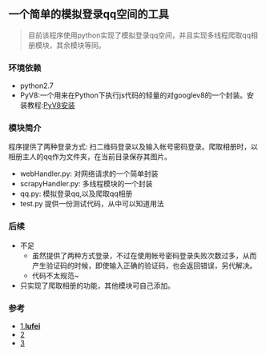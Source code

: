 ## 一个简单的模拟登录qq空间的工具
>目前该程序使用python实现了模拟登录qq空间，并且实现多线程爬取qq相册模块，其余模块等同。

### 环境依赖

- python2.7
- PyV8:一个用来在Python下执行js代码的轻量的对googlev8的一个封装。安装教程:[PyV8安装](http://shomy.top/2016/03/11/ubuntu-python-pyv8/)

### 模块简介
程序提供了两种登录方式: 扫二维码登录以及输入帐号密码登录。爬取相册时，以相册主人的qq作为文件夹，在当前目录保存其图片。

- webHandler.py: 对网络请求的一个简单封装
- scrapyHandler.py: 多线程模块的一个封装
- qq.py: 模拟登录qq,以及爬取qq相册
- test.py 提供一份测试代码，从中可以知道用法

### 后续
- 不足
    - 虽然提供了两种方式登录，不过在使用帐号密码登录失败次数过多，从而产生验证码的时候，即使输入正确的验证码，也会返回错误，另代解决。
    - 代码不太规范~
- 只实现了爬取相册的功能，其他模块可自己添加。

### 参考
- [1.**lufei**](https://lufei.so/)
- [2](https://github.com/yoyzhou/weibo_scrapy)
- [3](http://www.open-open.com/home/space-5679-do-blog-id-3247.html)
